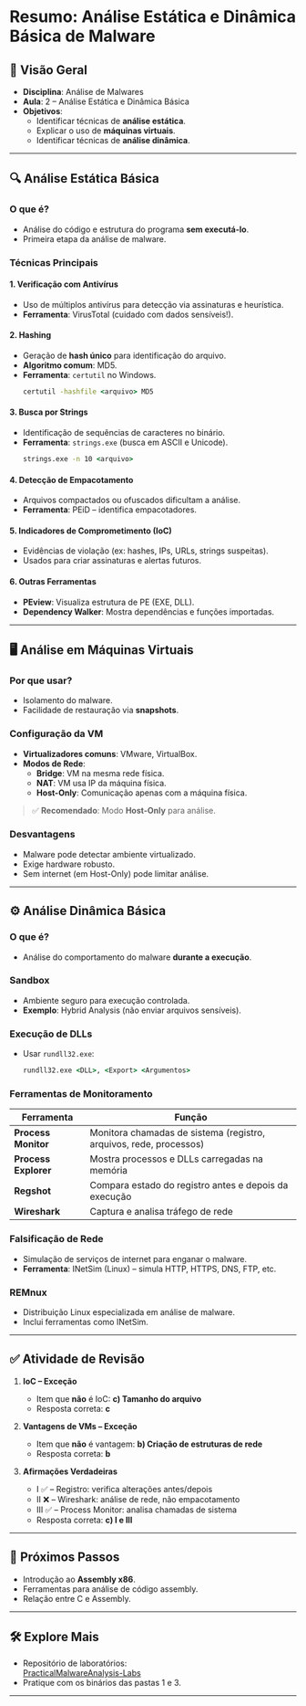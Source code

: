 
# Resumo: Análise Estática e Dinâmica Básica de Malware

## 📌 Visão Geral
- **Disciplina**: Análise de Malwares  
- **Aula**: 2 – Análise Estática e Dinâmica Básica  
- **Objetivos**:
  - Identificar técnicas de **análise estática**.
  - Explicar o uso de **máquinas virtuais**.
  - Identificar técnicas de **análise dinâmica**.

---

## 🔍 Análise Estática Básica

### O que é?
- Análise do código e estrutura do programa **sem executá-lo**.
- Primeira etapa da análise de malware.

### Técnicas Principais

#### 1. Verificação com Antivírus
- Uso de múltiplos antivírus para detecção via assinaturas e heurística.
- **Ferramenta**: VirusTotal (cuidado com dados sensíveis!).

#### 2. Hashing
- Geração de **hash único** para identificação do arquivo.
- **Algoritmo comum**: MD5.
- **Ferramenta**: `certutil` no Windows.
  ```cmd
  certutil -hashfile <arquivo> MD5
  ```

#### 3. Busca por Strings
- Identificação de sequências de caracteres no binário.
- **Ferramenta**: `strings.exe` (busca em ASCII e Unicode).
  ```cmd
  strings.exe -n 10 <arquivo>
  ```

#### 4. Detecção de Empacotamento
- Arquivos compactados ou ofuscados dificultam a análise.
- **Ferramenta**: PEiD – identifica empacotadores.

#### 5. Indicadores de Comprometimento (IoC)
- Evidências de violação (ex: hashes, IPs, URLs, strings suspeitas).
- Usados para criar assinaturas e alertas futuros.

#### 6. Outras Ferramentas
- **PEview**: Visualiza estrutura de PE (EXE, DLL).
- **Dependency Walker**: Mostra dependências e funções importadas.

---

## 🖥️ Análise em Máquinas Virtuais

### Por que usar?
- Isolamento do malware.
- Facilidade de restauração via **snapshots**.

### Configuração da VM
- **Virtualizadores comuns**: VMware, VirtualBox.
- **Modos de Rede**:
  - **Bridge**: VM na mesma rede física.
  - **NAT**: VM usa IP da máquina física.
  - **Host-Only**: Comunicação apenas com a máquina física.

> ✅ **Recomendado**: Modo **Host-Only** para análise.

### Desvantagens
- Malware pode detectar ambiente virtualizado.
- Exige hardware robusto.
- Sem internet (em Host-Only) pode limitar análise.

---

## ⚙️ Análise Dinâmica Básica

### O que é?
- Análise do comportamento do malware **durante a execução**.

### Sandbox
- Ambiente seguro para execução controlada.
- **Exemplo**: Hybrid Analysis (não enviar arquivos sensíveis).

### Execução de DLLs
- Usar `rundll32.exe`:
  ```cmd
  rundll32.exe <DLL>, <Export> <Argumentos>
  ```

### Ferramentas de Monitoramento

| Ferramenta | Função |
|------------|--------|
| **Process Monitor** | Monitora chamadas de sistema (registro, arquivos, rede, processos) |
| **Process Explorer** | Mostra processos e DLLs carregadas na memória |
| **Regshot** | Compara estado do registro antes e depois da execução |
| **Wireshark** | Captura e analisa tráfego de rede |

### Falsificação de Rede
- Simulação de serviços de internet para enganar o malware.
- **Ferramenta**: INetSim (Linux) – simula HTTP, HTTPS, DNS, FTP, etc.

### REMnux
- Distribuição Linux especializada em análise de malware.
- Inclui ferramentas como INetSim.

---

## ✅ Atividade de Revisão

1. **IoC – Exceção**  
   - Item que **não** é IoC: **c) Tamanho do arquivo**  
   - Resposta correta: **c**

2. **Vantagens de VMs – Exceção**  
   - Item que **não** é vantagem: **b) Criação de estruturas de rede**  
   - Resposta correta: **b**

3. **Afirmações Verdadeiras**  
   - I ✅ – Registro: verifica alterações antes/depois  
   - II ❌ – Wireshark: análise de rede, não empacotamento  
   - III ✅ – Process Monitor: analisa chamadas de sistema  
   - Resposta correta: **c) I e III**

---

## 🧠 Próximos Passos
- Introdução ao **Assembly x86**.
- Ferramentas para análise de código assembly.
- Relação entre C e Assembly.

---

## 🛠️ Explore Mais
- Repositório de laboratórios:  
  [PracticalMalwareAnalysis-Labs](https://github.com/mikesiko/PracticalMalwareAnalysis-Labs)
- Pratique com os binários das pastas 1 e 3.

---
